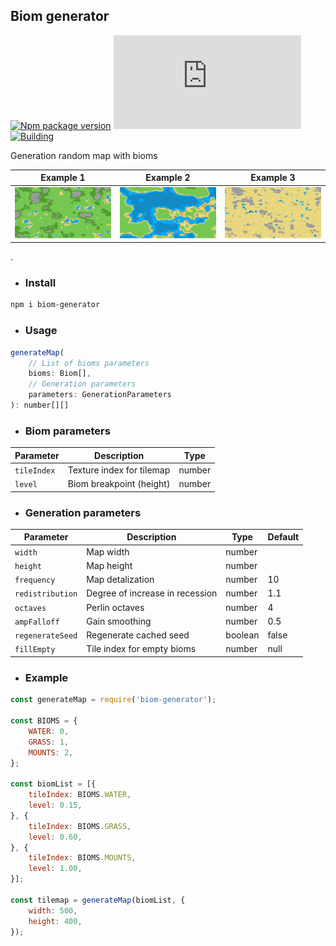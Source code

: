 ## Biom generator
[![Npm package version](https://badgen.net/npm/v/biom-generator)](https://npmjs.com/package/biom-generator)
[![Small size](https://badge-size.herokuapp.com/neki-dev/biom-generator/master/dist/index.js)](https://github.com/neki-dev/biom-generator/blob/master/dist/index.js)
[![Building](https://github.com/neki-dev/biom-generator/actions/workflows/npm.yml/badge.svg)](https://github.com/neki-dev/biom-generator/actions)

Generation random map with bioms

Example 1 | Example 2 | Example 3
--|---|--
![Example 3](./docs/example-3.png) | ![Example 1](./docs/example-1.png) | ![Example 2](./docs/example-2.png)

.

* ### Install

```sh
npm i biom-generator
```

* ### Usage

```js
generateMap(
    // List of bioms parameters
    bioms: Biom[],
    // Generation parameters
    parameters: GenerationParameters
): number[][]
```

* ### Biom parameters

Parameter   | Description               | Type
----------- | ------------------------- | -------
`tileIndex` | Texture index for tilemap | number
`level`     | Biom breakpoint (height)  | number

* ### Generation parameters

Parameter        | Description                     | Type      | Default
---------------- | ------------------------------- | --------- | ----
`width`          | Map width                       | number    | 
`height`         | Map height                      | number    | 
`frequency`      | Map detalization                | number    | 10
`redistribution` | Degree of increase in recession | number    | 1.1
`octaves`        | Perlin octaves                  | number    | 4
`ampFalloff`     | Gain smoothing                  | number    | 0.5
`regenerateSeed` | Regenerate cached seed          | boolean   | false
`fillEmpty`      | Tile index for empty bioms      | number    | null

* ### Example

```js
const generateMap = require('biom-generator');

const BIOMS = {
    WATER: 0,
    GRASS: 1,
    MOUNTS: 2,
};

const biomList = [{
    tileIndex: BIOMS.WATER,
    level: 0.15,
}, {
    tileIndex: BIOMS.GRASS,
    level: 0.60,
}, {
    tileIndex: BIOMS.MOUNTS,
    level: 1.00,
}];

const tilemap = generateMap(biomList, {
    width: 500,
    height: 400,
});
```